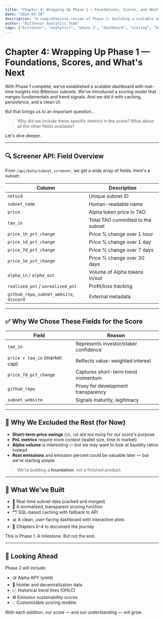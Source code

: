 ```yaml
---
title: "Chapter 4: Wrapping Up Phase 1 — Foundations, Scores, and What's Next"
date: "2024-03-20"
description: "A comprehensive review of Phase 1: building a scalable analytics dashboard, implementing subnet scoring, and laying the groundwork for advanced market analysis in Bittensor's decentralized AI ecosystem."
author: "Bittensor Analytics Team"
tags: ["bittensor", "analytics", "phase 1", "dashboard", "scoring", "market analysis", "decentralized AI", "roadmap", "screener"]
---
```


# Chapter 4: Wrapping Up Phase 1 — Foundations, Scores, and What's Next

With Phase 1 complete, we've established a scalable dashboard with real-time insights into Bittensor subnets. We've introduced a scoring model that merges fundamentals and trend signals. And we did it with caching, persistence, and a clean UI.

But that brings us to an important question...

> Why did we include these specific metrics in the score? What about all the other fields available?

Let's dive deeper.

---

## 🔍 Screener API: Field Overview

From `/api/beta/subnet_screener`, we get a wide array of fields. Here's a subset:

| Column                        | Description |
|------------------------------|-------------|
| `netuid`                     | Unique subnet ID |
| `subnet_name`                | Human-readable name |
| `price`                      | Alpha token price in TAO |
| `tao_in`                     | Total TAO committed to the subnet |
| `price_1h_pct_change`        | Price % change over 1 hour |
| `price_1d_pct_change`        | Price % change over 1 day |
| `price_7d_pct_change`        | Price % change over 7 days |
| `price_1m_pct_change`        | Price % change over 30 days |
| `alpha_in` / `alpha_out`     | Volume of Alpha tokens in/out |
| `realized_pnl` / `unrealized_pnl` | Profit/loss tracking |
| `github_repo`, `subnet_website`, `discord` | External metadata |

---

## ✅ Why We Chose These Fields for the Score

| Field              | Reason |
|--------------------|--------|
| `tao_in`           | Represents investor/staker confidence |
| `price × tao_in` (market cap) | Reflects value-weighted interest |
| `price_7d_pct_change` | Captures short-term trend momentum |
| `github_repo`      | Proxy for development transparency |
| `subnet_website`   | Signals maturity, legitimacy |

---

## 🧠 Why We Excluded the Rest (for Now)

- **Short-term price swings** (`1h`, `1d`) are too noisy for our score's purpose
- **PnL metrics** require more context (wallet size, time in market)
- **Alpha volume** is interesting — but we may want to look at liquidity ratios instead
- **Root emissions** and emission percent could be valuable later — but we're starting simple

> We're building a **foundation**, not a finished product.

---

## 📌 What We've Built

- 🔗 Real-time subnet data (cached and merged)
- 🧠 A normalized, transparent scoring function
- 🗂️ SQL-based caching with fallback to API
- 📊 A clean, user-facing dashboard with interactive plots
- 📘 Chapters 0–4 to document the journey

This is Phase 1. A milestone. But not the end.

---

## 🚀 Looking Ahead

Phase 2 will include:

- 🪙 Alpha APY (yield)
- 🐋 Holder and decentralization data
- 📈 Historical trend lines (OHLC)
- ♻️ Emission sustainability scores
- 💡 Customizable scoring models

With each addition, our score — and our understanding — will grow.


